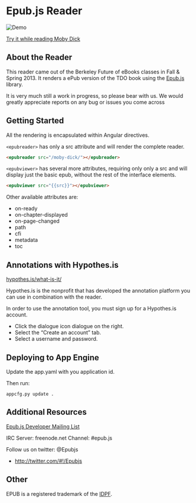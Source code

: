 Epub.js Reader
================================

![Demo](http://fchasen.com/futurepress/epubjs-reader_moby-dick.png)

[Try it while reading Moby Dick](http://epubjs-reader.appspot.com/)

About the Reader
-------------------------
This reader came out of the Berkeley Future of eBooks classes in Fall & Spring 2013.
It renders a ePub version of the TDO book using the [Epub.js](https://github.com/futurepress/epub.js) library.

It is very much still a work in progress, so please bear with us. We would greatly appreciate reports on any bug or issues you come across

Getting Started
-------------------------

All the rendering is encapsulated within Angular directives.

```<epubreader>``` has only a src attribute and will render the complete reader.

```html
<epubreader src="/moby-dick/"></epubreader>
```

```<epubviewer>``` has several more attributes, requiring only only a src and will display just the basic epub, without the rest of the interface elements.

```html
<epubviewer src="{{src}}"></epubviewer>
```

Other available attributes are:

* on-ready
* on-chapter-displayed
* on-page-changed
* path
* cfi
* metadata
* toc

Annotations with Hypothes.is
-------------------------

[hypothes.is/what-is-it/](http://hypothes.is/what-is-it/)

Hypothes.is is the nonprofit that has developed the annotation platform you can use in combination with the reader.

In order to use the annotation tool, you must sign up for a Hypothes.is account.

* Click the dialogue icon dialogue on the right.
* Select the “Create an account” tab.
* Select a username and password.


Deploying to App Engine
-------------------------

Update the app.yaml with you application id.

Then run:
```
appcfg.py update .
```

Additional Resources
-------------------------

[Epub.js Developer Mailing List](https://groups.google.com/forum/#!forum/epubjs)

IRC Server: freenode.net Channel: #epub.js

Follow us on twitter: @Epubjs

+ http://twitter.com/#!/Epubjs

Other
-------------------------

EPUB is a registered trademark of the [IDPF](http://idpf.org/). 
